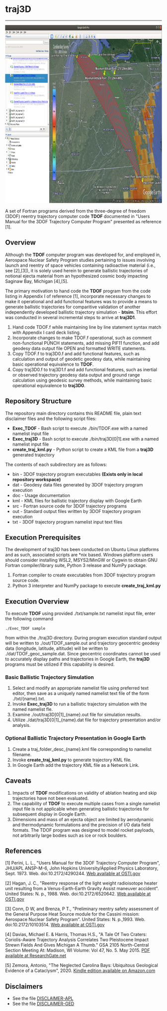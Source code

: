 # traj3D #

____________

<p align="center">
 <a href="https://youtu.be/mKu9COBJzXw"><img src="./doc/traj3D1BallisticTrajectories.png" width="830" height="570" alt="traj3D1 generated ballistic trajectories displayed in Google Earth Pro"/></a>
</p>

A set of Fortran programs derived from the three-degree of freedom (3DOF) reentry trajectory computer code **TDOF** documented in "Users Manual for the 3DOF Trajectory Computer Program" presented as reference [1].

## Overview ##

Although the **TDOF** computer program was developed for, and employed in, Aerospace Nuclear Safety Program studies pertaining to issues involving launch and reentry of space vehicles containing radioactive material (i.e., see [2],[3]), it is solely used herein to generate ballistic trajectories of notional ejecta material from an hypothesized cosmic body impacting Saginaw Bay, Michigan [4],[5].

The primary motivation to hand code the **TDOF** program from the code listing in Appendix I of reference [1], incorporate necessary changes to make it operational and add functional features was to provide a means to generate ballistic trajectories for comparitive validation of another independently developed ballistic trajectory simulation - **btsim**. This effort was conducted in several incremental steps to arrive at **traj3D1**.

1. Hand code TDOF.f while maintaining line by line statement syntax match with Appendix I card deck listing.
2. Incorporate changes to make TDOF.f operational, such as comment non-functional PUNCH statements, add missing PIF11 function, and add geodesy data output file OPEN and formatted WRITE statements.
3. Copy TDOF.f to traj3D0.f and add functional features, such as calculation and output of geodetic geodesy data, while maintaining basic operational equivalence to **TDOF**.
4. Copy traj3D0.f to traj3D1.f and add functional features, such as inertial or observed trajectory geodesy data output and ground range calculation using geodesic survey methods, while maintaining basic operational equivalence to **traj3D0**.

## Repository Structure ##

The repository main directory contains this README file, plain text disclaimer files and the following script files:

+ **Exec_TDOF** - Bash script to execute ./bin/TDOF.exe with a named namelist input file
+ **Exec_traj3D** - Bash script to execute ./bin/traj3D[0|1].exe with a named namelist input file
+ **create_traj_kml.py** - Python script to create a KML file from a **traj3D** generated trajectory

The contents of each subdirectory are as follows:

+ bin - 3DOF trajectory program executables **(Exists only in local repository workspace)**
+ dat - Geodesy data files generated by 3DOF trajectory program execution
+ doc - Usage documentation
+ kml - KML files for ballistic trajectory display with Google Earth
+ src - Fortran source code for 3DOF trajectory programs
+ out - Standard output files written by 3DOF trajectory program execution
+ txt - 3DOF trajectory program namelist input text files

## Execution Prerequisites ##

The development of traj3D has been conducted on Ubuntu Linux platforms and as such, associated scripts are *nix based. Windows platform users should consider installing WSL2, MSYS2/MinGW or Cygwin to obtain GNU Fortran compiler/library suite, Python 3 release and NumPy package.

1. Fortran compiler to create executables from 3DOF trajectory program source code.
2. Python 3 interpreter and NumPy package to execute **create_traj_kml.py**

## Execution Overview ##

To execute **TDOF** using provided ./txt/sample.txt namelist input file, enter the following command

    ./Exec_TDOF sample

from within the ./traj3D directory. During program execution standard output will be written to ./out/TDOF_sample.out and trajectory geocentric geodesy data (longitude, latitude, altitude) will be written to ./dat/TDOF_geoc_sample.dat. Since geocentric coordinates cannot be used to accurately display paths and trajectories in Google Earth, the **traj3D** programs must be utilized if this capability is desired.

### Basic Ballistic Trajectory Simulation ###

1. Select and modify an appropriate namelist file using preferred text editor, then save
   as a uniquely named namelist text file of the form ./txt/{name}.txt.
2. Invoke **Exec_traj3D** to run a ballistic trajectory simulation with the named namelist fle.
3. Examine ./out/traj3D[0|1]_{name}.out file for simulation results.
4. Utilize ./dat/traj3D[0|1]_{name}.dat file for trajectory presentation and/or analysis.

### Optional Ballistic Trajectory Presentation in Google Earth ###

1. Create a traj_folder_desc_{name}.kml file corresponding to namelist filename.
2. Invoke **create_traj_kml.py** to generate trajectory KML file.
3. In Google Earth add the trajectory KML file as a Network Link.

## Caveats ##

1. Impacts of **TDOF** modifications on validity of ablation heating and skip trajectories have not been evaluated.
2. The capability of **TDOF** to execute multiple cases from a single namelist input file is not applicable when generating ballistic trajectories for subsequent display in Google Earth.
3. Dimensions and mass of an ejecta object are limited by aerodynamic and thermodynamic formulations and the precision of I/O data field formats. The TDOF program was designed to model rocket payloads, not arbitrarily large bodies such as ice or rock boulders.

## References ##

\[1] Perini, L. L., "Users Manual for the 3DOF Trajectory Computer Program", JHU/APL ANSP-M-6, John Hopkins University/Applied Physics Laboratory, Sept. 1973. Web. doi:10.2172/4290244. [Web available at OSTI.gov](https://www.osti.gov/biblio/4290244)

\[2] Hagan, J. C., "Reentry response of the light weight radioisotope heater unit resulting from a Venus-Earth-Earth Gravity Assist maneuver accident". United States: N. p., 1988. Web. doi:10.2172/6520642. [Web available at OSTI.gov](https://www.osti.gov/biblio/6520642)

\[3] Conn, D W, and Brenza, P T., "Preliminary reentry safety assessment of the General Purpose Heat Source module for the Cassini mission: Aerospace Nuclear Safety Program". United States: N. p.,1993. Web. doi:10.2172/10103514. [Web available at OSTI.gov](https://www.osti.gov/biblio/10103514)

\[4] Davias, Michael E. & Harris, Thomas H.S., "A Tale Of Two Craters: Coriolis-Aware Trajectory Analysis Correlates Two Pleistocene Impact Strewn Fields And Gives Michigan A Thumb." GSA 2105 North-Central Section Meeting At: Madison, WI Volume: Vol 47, No. 5. May 2015. [PDF available at ResearchGate.net](https://www.researchgate.net/publication/277304567_A_Tale_Of_Two_Craters_Coriolis-Aware_Trajectory_Analysis_CorrelatesTwo_Pleistocene_Impact_Strewn_Fields_And_Gives_Michigan_A_Thumb)

\[5] Zemora, Antonio, "The Neglected Carolina Bays: Ubiquitous Geological Evidence of a Cataclysm", 2020. [Kindle edition available on Amazon.com](https://www.amazon.com/Neglected-Carolina-Bays-Ubiquitous-Geological-ebook/dp/B08GC8SG8G/ref=sr_1_1?dchild=1&keywords=The+Neglected+Carolina+Bays%3A+Ubiquitous+Geological+Evidence+of+a+Cataclysm+Kindle+Edition&qid=1601067781&s=digital-text&sr=1-1)

## Disclaimers ##

+ See the file [DISCLAIMER-APL](./DISCLAIMER-APL)
+ See the file [DISCLAIMER-GED](./DISCLAIMER-GED)
